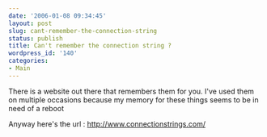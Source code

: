 ```yaml
---
date: '2006-01-08 09:34:45'
layout: post
slug: cant-remember-the-connection-string
status: publish
title: Can't remember the connection string ?
wordpress_id: '140'
categories:
- Main
---
```


There is a website out there that remembers them for you.  I've used them on multiple occasions because my memory for these things seems to be in need of a reboot 

Anyway here's the url : http://www.connectionstrings.com/
